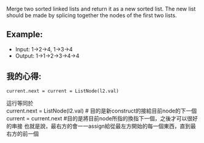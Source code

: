 Merge two sorted linked lists and return it as a new sorted list. The new list should be made by splicing together the nodes of the first two lists.

## Example:

* Input: 1->2->4, 1->3->4
* Output: 1->1->2->3->4->4

## 我的心得:

    current.next = current = ListNode(l2.val)
這行等同於<br />
    current.next = ListNode(l2.val) # 目的是新construct的接給目前node的下一個
    current = current.next #目的是將目前node所指的換指下一個，之後才可以很好的串接
也就是說，最右方的會一一assign給從最左方開始的每一個東西，直到最右方的前一個
